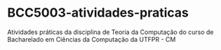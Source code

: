 # BCC5003-atividades-praticas
Atividades práticas da disciplina de Teoria da Computação do curso de Bacharelado em Ciências da Computação da UTFPR - CM

